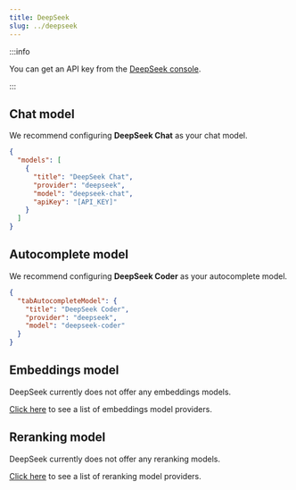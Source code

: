 ```yaml
---
title: DeepSeek
slug: ../deepseek
---
```


:::info

You can get an API key from the [DeepSeek console](https://www.deepseek.com/).

:::

## Chat model

We recommend configuring **DeepSeek Chat** as your chat model.

```json title="config.json"
{
  "models": [
    {
      "title": "DeepSeek Chat",
      "provider": "deepseek",
      "model": "deepseek-chat",
      "apiKey": "[API_KEY]"
    }
  ]
}
```

## Autocomplete model

We recommend configuring **DeepSeek Coder** as your autocomplete model.

```json title="config.json"
{
  "tabAutocompleteModel": {
    "title": "DeepSeek Coder",
    "provider": "deepseek",
    "model": "deepseek-coder"
  }
}
```

## Embeddings model

DeepSeek currently does not offer any embeddings models.

[Click here](../../model-types/embeddings.md) to see a list of embeddings model providers.

## Reranking model

DeepSeek currently does not offer any reranking models.

[Click here](../../model-types/reranking.md) to see a list of reranking model providers.
